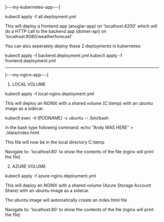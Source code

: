 [---my-kubernetes-app---]

kubectl apply -f all.deployment.yml

This will deploy a frontend app (anuglar-app) on 'localhost:4200' which will do a HTTP call to the backend app (dotnet-api) on 'localhost:8080/weatherforecast'

You can also seperately deploy these 2 deployments in kubernetes:

kubectl apply -f backend.deployment.yml
kubectl apply -f frontend.deployment.yml

--------------------------------------------

[---my-nginx-app---]

1. LOCAL VOLUME

kubectl apply -f local-nginx.deployment.yml

This will deploy an NGINX with a shared volume (C:\temp) with an ubuntu image as a sidecar.

kubectl exec -it [PODNAME] -c ubuntu -- /bin/bash

in the bash type following command: echo "Andy WAS HERE" > ./data/index.html

This file will now be in the local directory C:\temp

Navigate to: 'localhost:80' to show the contents of the file (nginx will print the file)

2. AZURE VOLUME

kubectl apply -f azure-nginx.deployment.yml

This will deploy an NGINX with a shared volume (Azure Storage Account Share) with an ubuntu image as a sidecar.

The ubuntu image will automatically create an index.html file 

Navigate to: 'localhost:80' to show the contents of the file (nginx will print the file)

